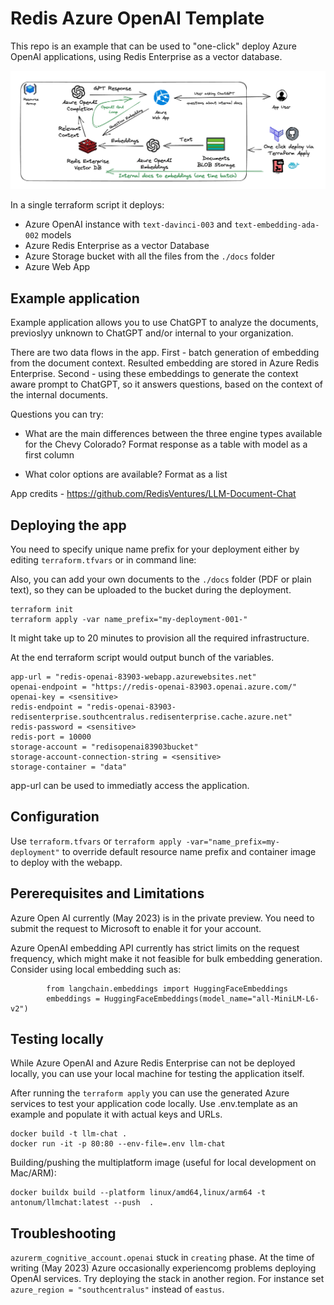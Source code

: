 # Redis Azure OpenAI Template

This repo is an example that can be used to "one-click" deploy Azure OpenAI applications, using Redis Enterprise as a vector database.

![Azure OpenAI Redis](app/assets/diagram.png)

In a single terraform script it deploys:

- Azure OpenAI instance with `text-davinci-003` and `text-embedding-ada-002` models
- Azure Redis Enterprise as a vector Database
- Azure Storage bucket with all the files from the `./docs` folder
- Azure Web App

## Example application

Example application allows you to use ChatGPT to analyze the documents, previoslyy unknown to ChatGPT and/or internal to your organization.

There are two data flows in the app. First - batch generation of embedding from the document context. Resulted embedding are stored in Azure Redis Enterprise. Second - using these embeddings to generate the context aware prompt to ChatGPT, so it answers questions, based on the context of the internal documents.

Questions you can try:

- What are the main differences between the three engine types available for the Chevy Colorado? Format response as a table with model as a first column

- What  color options are available? Format as a list

App credits - https://github.com/RedisVentures/LLM-Document-Chat


## Deploying the app

You need to specify unique name prefix for your deployment either by editing `terraform.tfvars` or in command line:

Also, you can add your own documents to the `./docs` folder (PDF or plain text), so they can be uploaded to the bucket during the deployment.

```
terraform init
terraform apply -var name_prefix="my-deployment-001-"
```


It might take up to 20 minutes to provision all the required infrastructure.

At the end terraform script would output bunch of the variables.
```
app-url = "redis-openai-83903-webapp.azurewebsites.net"
openai-endpoint = "https://redis-openai-83903.openai.azure.com/"
openai-key = <sensitive>
redis-endpoint = "redis-openai-83903-redisenterprise.southcentralus.redisenterprise.cache.azure.net"
redis-password = <sensitive>
redis-port = 10000
storage-account = "redisopenai83903bucket"
storage-account-connection-string = <sensitive>
storage-container = "data"
```

app-url can be used to immediatly access the application.

## Configuration

Use `terraform.tfvars` or `terraform apply -var="name_prefix=my-deployment"` to override default resource name prefix and container image to deploy with the webapp. 

## Pererequisites and Limitations

Azure Open AI currently (May 2023) is in the private preview. You need to submit the request to Microsoft to enable it for your account.

Azure OpenAI embedding API currently has strict limits on the request frequency, which might make it not feasible for bulk embedding generation. Consider using local embedding such as:
```
        from langchain.embeddings import HuggingFaceEmbeddings
        embeddings = HuggingFaceEmbeddings(model_name="all-MiniLM-L6-v2")
```

## Testing locally

While Azure OpenAI and Azure Redis Enterprise can not be deployed locally, you can use your local machine for testing the application itself.

After running the `terraform apply` you can use the generated Azure services to test your application code locally. Use .env.template as an example and populate it with actual keys and URLs.

```
docker build -t llm-chat .  
docker run -it -p 80:80 --env-file=.env llm-chat
```

Building/pushing the multiplatform image (useful for local development on Mac/ARM):

```
docker buildx build --platform linux/amd64,linux/arm64 -t antonum/llmchat:latest --push  .
```

## Troubleshooting

`azurerm_cognitive_account.openai` stuck in `creating` phase. At the time of writing (May 2023) Azure occasionally experiencomg problems deploying OpenAI services. Try deploying the stack in another region. For instance set `azure_region = "southcentralus"` instead of `eastus`. 